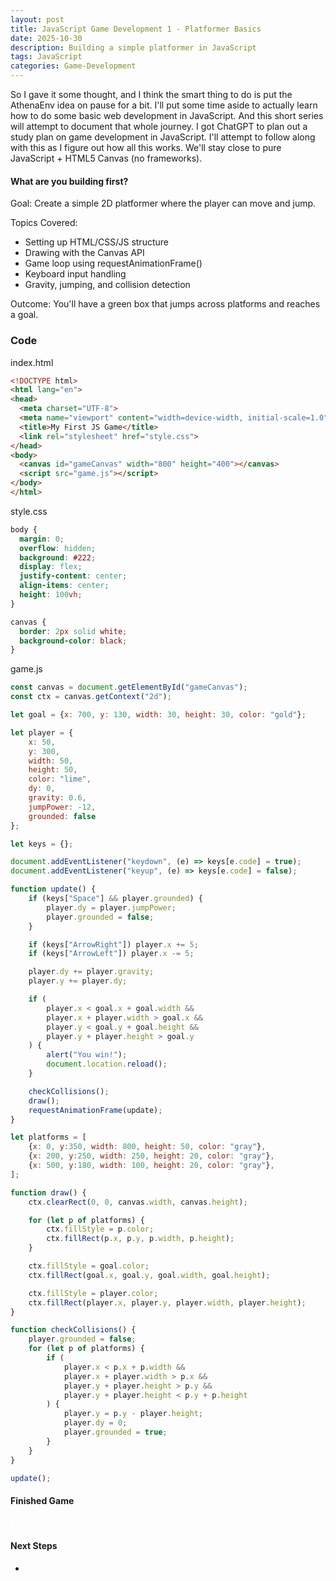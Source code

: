 ```yaml
---
layout: post
title: JavaScript Game Development 1 - Platformer Basics
date: 2025-10-30
description: Building a simple platformer in JavaScript
tags: JavaScript
categories: Game-Development
---
```


So I gave it some thought, and I think the smart thing to do is put the AthenaEnv idea on pause for a bit. I'll put some time aside to actually learn how to do some basic web development in JavaScript. And this short series will attempt to document that whole journey. I got ChatGPT to plan out a study plan on game development in JavaScript. I'll attempt to follow along with this as I figure out how all this works. We'll stay close to pure JavaScript + HTML5 Canvas (no frameworks).

#### What are you building first?
Goal: Create a simple 2D platformer where the player can move and jump.

Topics Covered:
- Setting up HTML/CSS/JS structure
- Drawing with the Canvas API
- Game loop using requestAnimationFrame()
- Keyboard input handling
- Gravity, jumping, and collision detection

Outcome: You'll have a green box that jumps across platforms and reaches a goal.

### Code
index.html
```html
<!DOCTYPE html>
<html lang="en">
<head>
  <meta charset="UTF-8">
  <meta name="viewport" content="width=device-width, initial-scale=1.0">
  <title>My First JS Game</title>
  <link rel="stylesheet" href="style.css">
</head>
<body>
  <canvas id="gameCanvas" width="800" height="400"></canvas>
  <script src="game.js"></script>
</body>
</html>
```

style.css
```css
body {
  margin: 0;
  overflow: hidden;
  background: #222;
  display: flex;
  justify-content: center;
  align-items: center;
  height: 100vh;
}

canvas {
  border: 2px solid white;
  background-color: black;
}
```

game.js
```javascript
const canvas = document.getElementById("gameCanvas");
const ctx = canvas.getContext("2d");

let goal = {x: 700, y: 130, width: 30, height: 30, color: "gold"};

let player = {
    x: 50,
    y: 300,
    width: 50,
    height: 50,
    color: "lime",
    dy: 0,
    gravity: 0.6,
    jumpPower: -12,
    grounded: false
};

let keys = {};

document.addEventListener("keydown", (e) => keys[e.code] = true);
document.addEventListener("keyup", (e) => keys[e.code] = false);

function update() {
    if (keys["Space"] && player.grounded) {
        player.dy = player.jumpPower;
        player.grounded = false;
    }

    if (keys["ArrowRight"]) player.x += 5;
    if (keys["ArrowLeft"]) player.x -= 5;

    player.dy += player.gravity;
    player.y += player.dy;

    if (
        player.x < goal.x + goal.width &&
        player.x + player.width > goal.x &&
        player.y < goal.y + goal.height &&
        player.y + player.height > goal.y
    ) {
        alert("You win!");
        document.location.reload();
    }

    checkCollisions();
    draw();
    requestAnimationFrame(update);
}

let platforms = [
    {x: 0, y:350, width: 800, height: 50, color: "gray"},
    {x: 200, y:250, width: 250, height: 20, color: "gray"},
    {x: 500, y:180, width: 100, height: 20, color: "gray"},
];

function draw() {
    ctx.clearRect(0, 0, canvas.width, canvas.height);

    for (let p of platforms) {
        ctx.fillStyle = p.color;
        ctx.fillRect(p.x, p.y, p.width, p.height);
    }

    ctx.fillStyle = goal.color;
    ctx.fillRect(goal.x, goal.y, goal.width, goal.height);

    ctx.fillStyle = player.color;
    ctx.fillRect(player.x, player.y, player.width, player.height);
}

function checkCollisions() {
    player.grounded = false;
    for (let p of platforms) {
        if (
            player.x < p.x + p.width &&
            player.x + player.width > p.x &&
            player.y + player.height > p.y &&
            player.y + player.height < p.y + p.height
        ) {
            player.y = p.y - player.height;
            player.dy = 0;
            player.grounded = true;
        }
    }
}

update();
```

#### Finished Game
<style>
canvas {
  border: 2px solid white;
  background-color: black;
}
</style>
<canvas id="gameCanvas" width="800" height="400"></canvas>
<script>
const canvas = document.getElementById("gameCanvas");
const ctx = canvas.getContext("2d");

let goal = {x: 700, y: 130, width: 30, height: 30, color: "gold"};

let player = {
    x: 50,
    y: 300,
    width: 50,
    height: 50,
    color: "lime",
    dy: 0,
    gravity: 0.6,
    jumpPower: -12,
    grounded: false
};

let keys = {};

document.addEventListener("keydown", (e) => keys[e.code] = true);
document.addEventListener("keyup", (e) => keys[e.code] = false);

function update() {
    if (keys["Space"] && player.grounded) {
        player.dy = player.jumpPower;
        player.grounded = false;
    }

    if (keys["ArrowRight"]) player.x += 5;
    if (keys["ArrowLeft"]) player.x -= 5;

    player.dy += player.gravity;
    player.y += player.dy;

    if (
        player.x < goal.x + goal.width &&
        player.x + player.width > goal.x &&
        player.y < goal.y + goal.height &&
        player.y + player.height > goal.y
    ) {
        alert("You win!");
        document.location.reload();
    }

    checkCollisions();
    draw();
    requestAnimationFrame(update);
}

let platforms = [
    {x: 0, y:350, width: 800, height: 50, color: "gray"},
    {x: 200, y:250, width: 250, height: 20, color: "gray"},
    {x: 500, y:180, width: 100, height: 20, color: "gray"},
];

function draw() {
    ctx.clearRect(0, 0, canvas.width, canvas.height);

    for (let p of platforms) {
        ctx.fillStyle = p.color;
        ctx.fillRect(p.x, p.y, p.width, p.height);
    }

    ctx.fillStyle = goal.color;
    ctx.fillRect(goal.x, goal.y, goal.width, goal.height);

    ctx.fillStyle = player.color;
    ctx.fillRect(player.x, player.y, player.width, player.height);
}

function checkCollisions() {
    player.grounded = false;
    for (let p of platforms) {
        if (
            player.x < p.x + p.width &&
            player.x + player.width > p.x &&
            player.y + player.height > p.y &&
            player.y + player.height < p.y + p.height
        ) {
            player.y = p.y - player.height;
            player.dy = 0;
            player.grounded = true;
        }
    }
}

update();
</script>

#### Next Steps
- 
